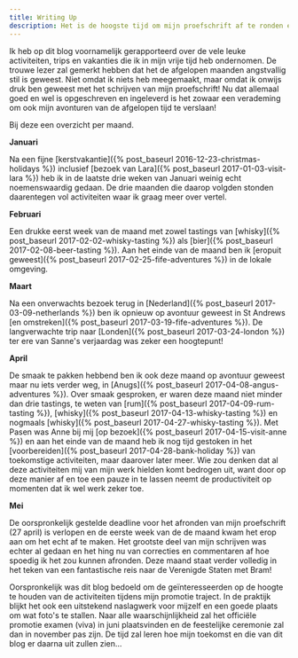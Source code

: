 ```yaml
---
title: Writing Up
description: Het is de hoogste tijd om mijn proefschrift af te ronden en mijn blog bij te schrijven.
---
```


Ik heb op dit blog voornamelijk gerapporteerd over de vele leuke activiteiten, trips en vakanties die ik in mijn vrije tijd heb ondernomen. De trouwe lezer zal gemerkt hebben dat het de afgelopen maanden angstvallig stil is geweest. Niet omdat ik niets heb meegemaakt, maar omdat ik onwijs druk ben geweest met het schrijven van mijn proefschrift! Nu dat allemaal goed en wel is opgeschreven en ingeleverd is het zowaar een verademing om ook mijn avonturen van de afgelopen tijd te verslaan!

<a name="more"></a>

Bij deze een overzicht per maand.

**Januari**

Na een fijne [kerstvakantie]({% post_baseurl 2016-12-23-christmas-holidays %}) inclusief [bezoek van Lara]({% post_baseurl 2017-01-03-visit-lara %}) heb ik in de laatste drie weken van Januari weinig echt noemenswaardig gedaan. De drie maanden die daarop volgden stonden daarentegen vol activiteiten waar ik graag meer over vertel. 

**Februari**

Een drukke eerst week van de maand met zowel tastings van [whisky]({% post_baseurl 2017-02-02-whisky-tasting %}) als [bier]({% post_baseurl 2017-02-08-beer-tasting %}). Aan het einde van de maand ben ik [eropuit geweest]({% post_baseurl 2017-02-25-fife-adventures %}) in de lokale omgeving.

**Maart**

Na een onverwachts bezoek terug in [Nederland]({% post_baseurl 2017-03-09-netherlands %}) ben ik opnieuw op avontuur geweest in St Andrews [en omstreken]({% post_baseurl 2017-03-19-fife-adventures %}). De langverwachte trip naar [Londen]({% post_baseurl 2017-03-24-london %}) ter ere van Sanne's verjaardag was zeker een hoogtepunt!

**April**

De smaak te pakken hebbend ben ik ook deze maand op avontuur geweest maar nu iets verder weg, in [Anugs]({% post_baseurl 2017-04-08-angus-adventures %}). Over smaak gesproken, er waren deze maand niet minder dan drie tastings, te weten van [rum]({% post_baseurl 2017-04-09-rum-tasting %}), [whisky]({% post_baseurl 2017-04-13-whisky-tasting %}) en nogmaals [whisky]({% post_baseurl 2017-04-27-whisky-tasting %}). Met Pasen was Anne bij mij [op bezoek]({% post_baseurl 2017-04-15-visit-anne %}) en aan het einde van de maand heb ik nog tijd gestoken in het [voorbereiden]({% post_baseurl 2017-04-28-bank-holiday %}) van toekomstige activiteiten, maar daarover later meer. Wie zou denken dat al deze activiteiten mij van mijn werk hielden komt bedrogen uit, want door op deze manier af en toe een pauze in te lassen neemt de productiviteit op momenten dat ik wel werk zeker toe.

**Mei**

De oorspronkelijk gestelde deadline voor het afronden van mijn proefschrift (27 april) is verlopen en de eerste week van de de maand kwam het erop aan om het echt af te maken. Het grootste deel van mijn schrijven was echter al gedaan en het hing nu van correcties en commentaren af hoe spoedig ik het zou kunnen afronden. Deze maand staat verder volledig in het teken van een fantastische reis naar de Verenigde Staten met Bram!

Oorspronkelijk was dit blog bedoeld om de geïnteresseerden op de hoogte te houden van de activiteiten tijdens mijn promotie traject. In de praktijk blijkt het ook een uitstekend naslagwerk voor mijzelf en een goede plaats om wat foto's te stallen. Naar alle waarschijnlijkheid zal het officiële promotie examen (viva) in juni plaatsvinden en de feestelijke ceremonie zal dan in november pas zijn. De tijd zal leren hoe mijn toekomst en die van dit blog er daarna uit zullen zien...